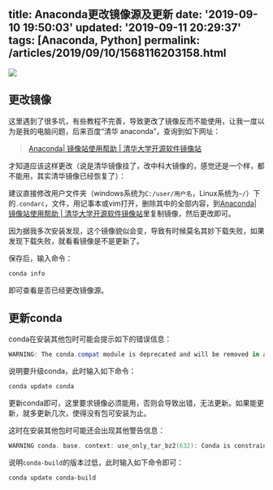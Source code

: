 title: Anaconda更改镜像源及更新
date: '2019-09-10 19:50:03'
updated: '2019-09-11 20:29:37'
tags: [Anaconda, Python]
permalink: /articles/2019/09/10/1568116203158.html
---
![](https://img.hacpai.com/bing/20180624.jpg?imageView2/1/w/960/h/540/interlace/1/q/100)

## 更改镜像

这里遇到了很多坑，有些教程不完善，导致更改了镜像反而不能使用，让我一度以为是我的电脑问题，后来百度“清华 anaconda”，查询到如下网址：

> [Anaconda| 镜像站使用帮助 | 清华大学开源软件镜像站](https://www.baidu.com/link?url=BWuRrmmlw_fa-cpBre12UCsLdX2CiTTxMZhwjkp0bFKdl9KNqitbIgpNHG7anLtgGLMzweBxkOv2LnD3y4CD4a&wd=&eqid=8adedb64000022ac000000045d2dbca7)

才知道应该这样更改（说是清华镜像挂了，改中科大镜像的，感觉还是一个样，都不能用，其实清华镜像已经恢复了）：

建议直接修改用户文件夹（windows系统为`C:/user/用户名`，Linux系统为`~/`）下的`.condarc`，文件，用记事本或vim打开，删除其中的全部内容，到[Anaconda| 镜像站使用帮助 | 清华大学开源软件镜像站](https://www.baidu.com/link?url=BWuRrmmlw_fa-cpBre12UCsLdX2CiTTxMZhwjkp0bFKdl9KNqitbIgpNHG7anLtgGLMzweBxkOv2LnD3y4CD4a&wd=&eqid=8adedb64000022ac000000045d2dbca7)里复制镜像，然后更改即可。

因为据我多次安装发现，这个镜像貌似会变，导致有时候莫名其妙下载失败，如果发现下载失败，就看看镜像是不是更新了。

保存后，输入命令：

```powershell
conda info
```

即可查看是否已经更改镜像源。



## 更新conda

conda在安装其他包时可能会提示如下的错误信息：

```powershell
WARNING: The conda.compat module is deprecated and will be removed in a future release.
```

说明要升级conda，此时输入如下命令：

```powershell
conda update conda
```

更新conda即可，这里要求镜像必须能用，否则会导致出错，无法更新。如果能更新，就多更新几次，使得没有包可安装为止。

这时在安装其他包时可能还会出现其他警告信息：

```powershell
WARNING conda. base. context: use_only_tar_bz2(632): Conda is constrained to only using the old. tar. bz2 file format becaus e you have conda-build installed, and it is <3.18.3. Update or remove conda-build to get smaller downloads and faster e xtractions.
```

说明`conda-build`的版本过低，此时输入如下命令即可：

```powershell
conda update conda-build
```



